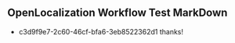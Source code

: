 ## OpenLocalization Workflow Test MarkDown
* c3d9f9e7-2c60-46cf-bfa6-3eb8522362d1 thanks!

<!--HONumber=Jul16_HO5-->


